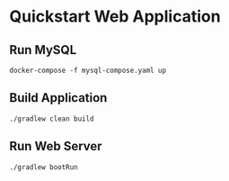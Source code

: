 # Quickstart Web Application


## Run MySQL
```
docker-compose -f mysql-compose.yaml up
```

## Build Application
```
./gradlew clean build
```

## Run Web Server
```
./gradlew bootRun
```
